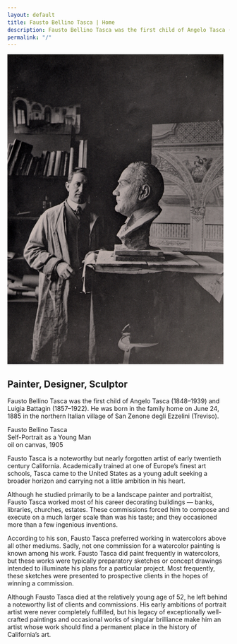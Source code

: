 ```yaml
---
layout: default
title: Fausto Bellino Tasca | Home
description: Fausto Bellino Tasca was the first child of Angelo Tasca (1848-1939) and Luigia Battagin (1857-1922).
permalink: "/"
---
```

<div class="container-home">
  <img src="../images/fbt-with-caruso.jpg" alt="Fausto Bellino Tasca, Self-Portrait as a Young Man, oil on canvas, 1905">
  <h2>Painter, Designer, Sculptor</h4>
</div>

<div class="home-text">
  <p>Fausto Bellino Tasca was the first child of Angelo Tasca (1848&#8211;1939) and Luigia Battagin (1857&#8211;1922). He was born in the family home on June 24, 1885 in the northern Italian village of San Zenone degli Ezzelini (Treviso).</p>

  <p class="home-caption">Fausto Bellino Tasca<br />Self-Portrait as a Young Man<br />oil on canvas, 1905</p>
</div>

Fausto Tasca is a noteworthy but nearly forgotten artist of early twentieth century California. Academically trained at one of Europe’s finest art schools, Tasca came to the United States as a young adult seeking a broader horizon and carrying not a little ambition in his heart.

Although he studied primarily to be a landscape painter and portraitist, Fausto Tasca worked most of his career decorating buildings — banks, libraries, churches, estates. These commissions forced him to compose and execute on a much larger scale than was his taste; and they occasioned more than a few ingenious inventions.

According to his son, Fausto Tasca preferred working in watercolors above all other mediums. Sadly, not one commission for a watercolor painting is known among his work. Fausto Tasca did paint frequently in watercolors, but these works were typically preparatory sketches or concept drawings intended to illuminate his plans for a particular project. Most frequently, these sketches were presented to prospective clients in the hopes of winning a commission.

Although Fausto Tasca died at the relatively young age of 52, he left behind a noteworthy list of clients and commissions. His early ambitions of portrait artist were never completely fulfilled, but his legacy of exceptionally well-crafted paintings and occasional works of singular brilliance make him an artist whose work should find a permanent place in the history of California’s art.
